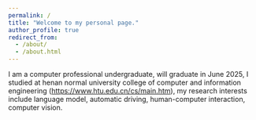 ```yaml
---
permalink: /
title: "Welcome to my personal page."
author_profile: true
redirect_from: 
  - /about/
  - /about.html
---
```


I am a computer professional undergraduate, will graduate in June 2025, I studied at henan normal university college of computer and information engineering (https://www.htu.edu.cn/cs/main.htm), my research interests include language model, automatic driving, human-computer interaction, computer vision.

